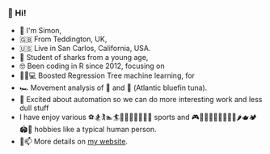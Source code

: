 ### 👋 Hi!

- 👋 I'm Simon,
- 🇬🇧 From Teddington, UK,
- 🇺🇸 Live in San Carlos, California, USA.
- 🦈 Student of sharks from a young age,
- 🤓 Been coding in R since 2012, focusing on
- 💨🌲💻 Boosted Regression Tree machine learning, for 
- 🏎 Movement analysis of 🦈 and ὏ (Atlantic bluefin tuna).
- 🤖 Excited about automation so we can do more interesting work and less dull stuff
- I have enjoy various ⚽🏂🏌🏊🏄🤿🏋🏼‍♂️🚴🏼‍♂️ sports and 🎮👨🏼‍🍳😸👷🏼‍♂️🌱🌶🫖🏕🏟🛫 hobbies like a typical human person.
- 💬📫 More details on [my website](https://www.simondedman.com).

<!--
**SimonDedman/SimonDedman** is a ✨ _special_ ✨ repository because its `README.md` (this file) appears on your GitHub profile.
